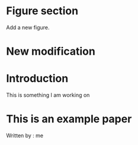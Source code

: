 # Figure section

Add a new figure. 

# New modification

# Introduction

This is something I am working on

# This is an example paper 
Written by : me


